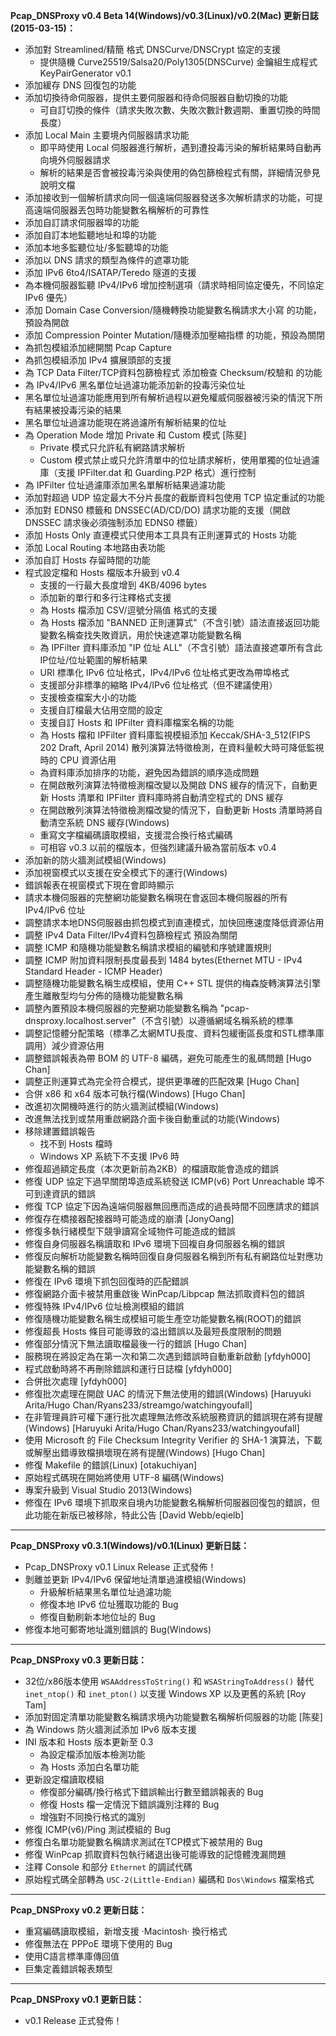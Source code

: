 **Pcap_DNSProxy v0.4 Beta 14(Windows)/v0.3(Linux)/v0.2(Mac) 更新日誌(2015-03-15)：**
* 添加對 Streamlined/精簡 格式 DNSCurve/DNSCrypt 協定的支援
    * 提供隨機 Curve25519/Salsa20/Poly1305(DNSCurve) 金鑰組生成程式 KeyPairGenerator v0.1
* 添加緩存 DNS 回復包的功能
* 添加切換待命伺服器，提供主要伺服器和待命伺服器自動切換的功能
    * 可自訂切換的條件（請求失敗次數、失敗次數計數週期、重置切換的時間長度）
* 添加 Local Main 主要境內伺服器請求功能
    * 即平時使用 Local 伺服器進行解析，遇到遭投毒污染的解析結果時自動再向境外伺服器請求
    * 解析的結果是否會被投毒污染與使用的偽包篩檢程式有關，詳細情況參見說明文檔
* 添加接收到一個解析請求向同一個遠端伺服器發送多次解析請求的功能，可提高遠端伺服器丟包時功能變數名稱解析的可靠性
* 添加自訂請求伺服器埠的功能
* 添加自訂本地監聽地址和埠的功能
* 添加本地多監聽位址/多監聽埠的功能
* 添加以 DNS 請求的類型為條件的遮罩功能
* 添加 IPv6 6to4/ISATAP/Teredo 隧道的支援
* 為本機伺服器監聽 IPv4/IPv6 增加控制選項（請求時相同協定優先，不同協定 IPv6 優先）
* 添加 Domain Case Conversion/隨機轉換功能變數名稱請求大小寫 的功能，預設為開啟
* 添加 Compression Pointer Mutation/隨機添加壓縮指標 的功能，預設為關閉
* 為抓包模組添加總開關 Pcap Capture
* 為抓包模組添加 IPv4 擴展頭部的支援
* 為 TCP Data Filter/TCP資料包篩檢程式 添加檢查 Checksum/校驗和 的功能
* 為 IPv4/IPv6 黑名單位址過濾功能添加新的投毒污染位址
* 黑名單位址過濾功能應用到所有解析過程以避免權威伺服器被污染的情況下所有結果被投毒污染的結果
* 黑名單位址過濾功能現在將過濾所有解析結果的位址
* 為 Operation Mode 增加 Private 和 Custom 模式 [陈斐]
    * Private 模式只允許私有網路請求解析
    * Custom 模式禁止或只允許清單中的位址請求解析，使用單獨的位址過濾庫（支援 IPFilter.dat 和 Guarding.P2P 格式）進行控制
* 為 IPFilter 位址過濾庫添加黑名單解析結果過濾功能
* 添加對超過 UDP 協定最大不分片長度的截斷資料包使用 TCP 協定重試的功能
* 添加對 EDNS0 標籤和 DNSSEC(AD/CD/DO) 請求功能的支援（開啟 DNSSEC 請求後必須強制添加 EDNS0 標籤）
* 添加 Hosts Only 直連模式只使用本工具具有正則運算式的 Hosts 功能
* 添加 Local Routing 本地路由表功能
* 添加自訂 Hosts 存留時間的功能
* 程式設定檔和 Hosts 檔版本升級到 v0.4
    * 支援的一行最大長度增到 4KB/4096 bytes
    * 添加新的單行和多行注釋格式支援
    * 為 Hosts 檔添加 CSV/逗號分隔值 格式的支援
    * 為 Hosts 檔添加 "BANNED 正則運算式"（不含引號）語法直接返回功能變數名稱查找失敗資訊，用於快速遮罩功能變數名稱
    * 為 IPFilter 資料庫添加 "IP 位址 ALL"（不含引號）語法直接遮罩所有含此IP位址/位址範圍的解析結果
    * URI 標準化 IPv6 位址格式，IPv4/IPv6 位址格式更改為帶埠格式
    * 支援部分非標準的縮略 IPv4/IPv6 位址格式（但不建議使用）
    * 支援檢查檔案大小的功能
    * 支援自訂檔最大佔用空間的設定
    * 支援自訂 Hosts 和 IPFilter 資料庫檔案名稱的功能
    * 為 Hosts 檔和 IPFilter 資料庫監視模組添加 Keccak/SHA-3_512(FIPS 202 Draft, April 2014) 散列演算法特徵檢測，在資料量較大時可降低監視時的 CPU 資源佔用
    * 為資料庫添加排序的功能，避免因為錯誤的順序造成問題
    * 在開啟散列演算法特徵檢測檔改變以及開啟 DNS 緩存的情況下，自動更新 Hosts 清單和 IPFilter 資料庫時將自動清空程式的 DNS 緩存
    * 在開啟散列演算法特徵檢測檔改變的情況下，自動更新 Hosts 清單時將自動清空系統 DNS 緩存(Windows)
    * 重寫文字檔編碼讀取模組，支援混合換行格式編碼
    * 可相容 v0.3 以前的檔版本，但強烈建議升級為當前版本 v0.4
* 添加新的防火牆測試模組(Windows)
* 添加視窗模式以支援在安全模式下的運行(Windows)
* 錯誤報表在視窗模式下現在會即時顯示
* 請求本機伺服器的完整網功能變數名稱現在會返回本機伺服器的所有 IPv4/IPv6 位址
* 調整請求本地DNS伺服器由抓包模式到直連模式，加快回應速度降低資源佔用
* 調整 IPv4 Data Filter/IPv4資料包篩檢程式 預設為關閉
* 調整 ICMP 和隨機功能變數名稱請求模組的編號和序號建置規則
* 調整 ICMP 附加資料限制長度最長到 1484 bytes(Ethernet MTU - IPv4 Standard Header - ICMP Header)
* 調整隨機功能變數名稱生成模組，使用 C++ STL 提供的梅森旋轉演算法引擎產生離散型均勻分佈的隨機功能變數名稱
* 調整內置預設本機伺服器的完整網功能變數名稱為 "pcap-dnsproxy.localhost.server"（不含引號）以遵循網域名稱系統的標準
* 調整記憶體分配策略（標準乙太網MTU長度、資料包緩衝區長度和STL標準庫調用）減少資源佔用
* 調整錯誤報表為帶 BOM 的 UTF-8 編碼，避免可能產生的亂碼問題 [Hugo Chan]
* 調整正則運算式為完全符合模式，提供更準確的匹配效果 [Hugo Chan]
* 合併 x86 和 x64 版本可執行檔(Windows) [Hugo Chan]
* 改進初次開機時進行的防火牆測試模組(Windows)
* 改進無法找到或禁用重啟網路介面卡後自動重試的功能(Windows)
* 移除建置錯誤報告
    * 找不到 Hosts 檔時
    * Windows XP 系統下不支援 IPv6 時
* 修復超過額定長度（本次更新前為2KB）的檔讀取能會造成的錯誤
* 修復 UDP 協定下過早關閉埠造成系統發送 ICMP(v6) Port Unreachable 埠不可到達資訊的錯誤
* 修復 TCP 協定下因為遠端伺服器無回應而造成的過長時間不回應請求的錯誤
* 修復存在橋接器配接器時可能造成的崩潰 [JonyOang]
* 修復多執行緒模型下競爭讀寫全域物件可能造成的錯誤
* 修復自身伺服器名稱讀取和 IPv6 環境下回複自身伺服器名稱的錯誤
* 修復反向解析功能變數名稱時回復自身伺服器名稱到所有私有網路位址對應功能變數名稱的錯誤
* 修復在 IPv6 環境下抓包回復時的匹配錯誤
* 修復網路介面卡被禁用重啟後 WinPcap/Libpcap 無法抓取資料包的錯誤
* 修復特殊 IPv4/IPv6 位址檢測模組的錯誤
* 修復隨機功能變數名稱生成模組可能生產空功能變數名稱(ROOT)的錯誤
* 修復超長 Hosts 條目可能導致的溢出錯誤以及最短長度限制的問題
* 修復部分情況下無法讀取檔最後一行的錯誤 [Hugo Chan]
* 服務現在將設定為在第一次和第二次遇到錯誤時自動重新啟動 [yfdyh000]
* 程式啟動時將不再刪除錯誤和運行日誌檔 [yfdyh000]
* 合併批次處理 [yfdyh000]
* 修復批次處理在開啟 UAC 的情況下無法使用的錯誤(Windows) [Haruyuki Arita/Hugo Chan/Ryans233/streamgo/watchingyoufall]
* 在非管理員許可權下運行批次處理無法修改系統服務資訊的錯誤現在將有提醒(Windows) [Haruyuki Arita/Hugo Chan/Ryans233/watchingyoufall]
* 使用 Microsoft 的 File Checksum Integrity Verifier 的 SHA-1 演算法，下載或解壓出錯導致檔損壞現在將有提醒(Windows) [Hugo Chan]
* 修復 Makefile 的錯誤(Linux) [otakuchiyan]
* 原始程式碼現在開始將使用 UTF-8 編碼(Windows)
* 專案升級到 Visual Studio 2013(Windows)
* 修復在 IPv6 環境下抓取來自境內功能變數名稱解析伺服器回復包的錯誤，但此功能在新版已被移除，特此公告 [David Webb/eqielb]

---

**Pcap_DNSProxy v0.3.1(Windows)/v0.1(Linux) 更新日誌：**<br />
* Pcap_DNSProxy v0.1 Linux Release 正式發佈！
* 剝離並更新 IPv4/IPv6 保留地址清單過濾模組(Windows)
   * 升級解析結果黑名單位址過濾功能
   * 修復本地 IPv6 位址獲取功能的 Bug
   * 修復自動刷新本地位址的 Bug
* 修復本地可郵寄地址識別錯誤的 Bug(Windows)

---

**Pcap_DNSProxy v0.3 更新日誌：**<br />
* 32位/x86版本使用 `WSAAddressToString()` 和 `WSAStringToAddress()` 替代 `inet_ntop()` 和 `inet_pton()` 以支援 Windows XP 以及更舊的系統 [Roy Tam]
* 添加對固定清單功能變數名稱請求境內功能變數名稱解析伺服器的功能 [陈斐]
* 為 Windows 防火牆測試添加 IPv6 版本支援
* INI 版本和 Hosts 版本更新至 0.3
    * 為設定檔添加版本檢測功能
    * 為 Hosts 添加白名單功能
* 更新設定檔讀取模組
    * 修復部分編碼/換行格式下錯誤輸出行數至錯誤報表的 Bug
    * 修復 Hosts 檔一定情況下錯誤識別注釋的 Bug
    * 增強對不同換行格式的識別
* 修復 ICMP(v6)/Ping 測試模組的 Bug
* 修復白名單功能變數名稱請求測試在TCP模式下被禁用的 Bug
* 修復 WinPcap 抓取資料包執行緒退出後可能導致的記憶體洩漏問題
* 注釋 Console 和部分 `Ethernet` 的調試代碼
* 原始程式碼全部轉為 `USC-2(Little-Endian)` 編碼和 `Dos\Windows` 檔案格式

---

**Pcap_DNSProxy v0.2 更新日誌：**<br />
* 重寫編碼讀取模組，新增支援 ·Macintosh· 換行格式
* 修復無法在 PPPoE 環境下使用的 Bug
* 使用C語言標準庫傳回值
* 巨集定義錯誤報表類型

---

**Pcap_DNSProxy v0.1 更新日誌：**<br />
* v0.1 Release 正式發佈！